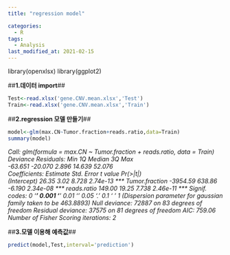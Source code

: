 ```yaml
---
title: "regression model"

categories:
  - R
tags:
  - Analysis
last_modified_at: 2021-02-15
---
```


library(openxlsx)
library(ggplot2)

##**1.데이터 import**##
```R
Test<-read.xlsx('gene.CNV.mean.xlsx','Test')
Train<-read.xlsx('gene.CNV.mean.xlsx','Train')
```

##**2.regression 모델 만들기**##
```R
model<-glm(max.CN~Tumor.fraction+reads.ratio,data=Train)
summary(model)
```

_Call:
glm(formula = max.CN ~ Tumor.fraction + reads.ratio, data = Train)
Deviance Residuals: 
    Min       1Q   Median       3Q      Max  
-63.651  -20.070    2.896   14.639   52.076  
Coefficients:
               Estimate Std. Error t value Pr(>|t|)    
(Intercept)       26.35       3.02   8.728 2.74e-13 ***
Tumor.fraction -3954.59     638.86  -6.190 2.34e-08 ***
reads.ratio      149.00      19.25   7.738 2.46e-11 ***
Signif. codes:  0 ‘***’ 0.001 ‘**’ 0.01 ‘*’ 0.05 ‘.’ 0.1 ‘ ’ 1
(Dispersion parameter for gaussian family taken to be 463.8893)
    Null deviance: 72887  on 83  degrees of freedom
Residual deviance: 37575  on 81  degrees of freedom
AIC: 759.06
Number of Fisher Scoring iterations: 2_



##**3.모델 이용해 예측값**##
```R
predict(model,Test,interval='prediction')
```


